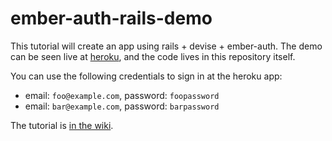 # ember-auth-rails-demo

This tutorial will create an app using rails + devise + ember-auth.
The demo can be seen live at [heroku](http://ember-auth-rails-demo.herokuapp.com/),
and the code lives in this repository itself.

You can use the following credentials to sign in at the heroku app:
* email: `foo@example.com`, password: `foopassword`
* email: `bar@example.com`, password: `barpassword`

The tutorial is [in the wiki](https://github.com/heartsentwined/ember-auth-rails-demo/wiki/Home).
